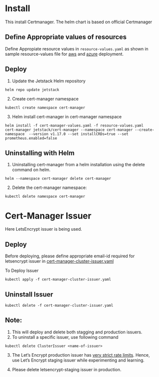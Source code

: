# Install
This install Certmanager.
The helm chart is based on official Certmanager

## Define Appropriate values of resources
Define Appropiate resource values in ```resource-values.yaml``` as 
shown in sample resource-values file for [aws](example-aws-resource-values.yaml) and [azure](example-azure-resource-alues.yaml) deployment.

## Deploy
1. Update the Jetstack Helm repository
```
helm repo update jetstack
```
2. Create cert-manager namespace
```
kubectl create namespace cert-manager
```
3.  Helm install cert-manager in cert-manager namespace
```
helm install -f cert-manager-values.yaml -f resource-values.yaml  cert-manager jetstack/cert-manager --namespace cert-manager --create-namespace  --version v1.17.0 --set installCRDs=true --set prometheus.enabled=false
```
## Uninstalling with Helm
1. Uninstalling cert-manager from a helm installation using the delete command on helm.
```
helm --namespace cert-manager delete cert-manager
```
2. Delete the cert-manager namespace:

```
kubectl delete namespace cert-manager
```


# Cert-Manager Issuer
Here LetsEncrypt issuer is being used.

## Deploy
Before deploying, please define appropriate email-id required for letsencrypt issuer in [cert-manager-cluster-issuer.yaml](./cert-manager-cluster-issuer.yaml)

To Deploy Issuer
```
kubectl apply -f cert-manager-cluster-issuer.yaml 
```
## Uninstall Issuer
```
kubectl delete -f cert-manager-cluster-issuer.yaml
```
## Note: 
1. This will deploy and delete both stagging and production issuers. 
2. To uninstall a specific issuer, use following command

```
kubectl delete ClusterIssuer <name-of-issuer>
```
3. The Let’s Encrypt production issuer has [very strict rate limits](https://letsencrypt.org/docs/rate-limits/). 
Hence, use Let’s Encrypt staging issuer while experimenting and learning.

4. Please delete letsencrypt-staging issuer in production.
